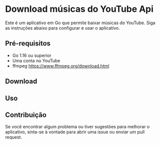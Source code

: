 # Download músicas do YouTube Api

Este é um aplicativo em Go que permite baixar músicas do YouTube. Siga as instruções abaixo para configurar e usar o aplicativo.

## Pré-requisitos

- Go 1.16 ou superior
- Uma conta no YouTube
- ffmpeg https://www.ffmpeg.org/download.html

## Download

## Uso

## Contribuição

Se você encontrar algum problema ou tiver sugestões para melhorar o aplicativo, sinta-se à vontade para abrir uma issue ou enviar um pull request.
